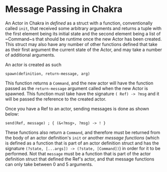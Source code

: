 # Message Passing in Chakra

An Actor in Chakra in *defined* as a struct with a function,
conventionally called `init`, that received some arbitrary arguments and
returns a tuple with the first element being its initial state and the
second element being a list of \~Command\~s that should be runtime once
the new Actor has been created. This struct may also have any number of
other functions defined that take as their first argument the current
state of the Actor, and may take a number of additional arguments.

An actor is created as such

``` chakra
spawn(definition, return-message, arg)
```

This function returns a `Command`, and the new actor will have the
function passed as the `return-message` argument called when the new
Actor is spawned. This function must take have the signature `(
Ref) -> ?msg` and it will be passed the reference to the
created actor.

Once you have a Ref to an actor, sending messages is done as shown
below:

``` chakra
send(Ref, message) ; { (&<?msg>, ?msg) -> ! }
```

These functions also return a `Command`, and therefore must be returned
from the body of an actor definition's `init` or another *message
functions* (which is defined as a function that is part of an actor
definition struct and has the signature `(?state, [...args]) -> (?state,
[Command])`) in order for it to be performed. Not that `message` must be
a function that is part of the actor definition struct that defined the
Ref's actor, and that message functions can only take between 0 and 5
arguments.
